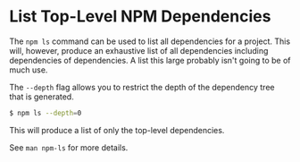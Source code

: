 # List Top-Level NPM Dependencies

The `npm ls` command can be used to list all dependencies for a project.
This will, however, produce an exhaustive list of all dependencies including
dependencies of dependencies. A list this large probably isn't going to be
of much use.

The `--depth` flag allows you to restrict the depth of the dependency tree
that is generated.

```bash
$ npm ls --depth=0
```

This will produce a list of only the top-level dependencies.

See `man npm-ls` for more details.

